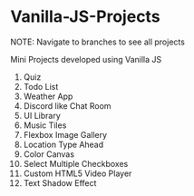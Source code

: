 # Vanilla-JS-Projects

NOTE: Navigate to branches to see all projects

Mini Projects developed using Vanilla JS

1. Quiz
2. Todo List
3. Weather App
4. Discord like Chat Room
5. UI Library
6. Music Tiles
7. Flexbox Image Gallery
8. Location Type Ahead
9. Color Canvas
10. Select Multiple Checkboxes
11. Custom HTML5 Video Player
12. Text Shadow Effect